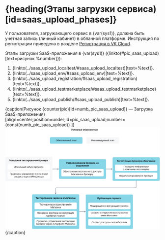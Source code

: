 # {heading(Этапы загрузки сервиса)[id=saas_upload_phases]}

У пользователя, загружающего сервис в {var(sys1)}, должна быть учетная запись (личный кабинет) в облачной платформе. Инструкция по регистрации приведена в разделе [Регистрация в VK Cloud](/ru/intro/start/account-registration).

Этапы загрузки SaaS-приложения в {var(sys1)} ({linkto(#pic_saas_upload)[text=рисунок %number]}):

1. {linkto(../saas_upload_localtest/#saas_upload_localtest)[text=%text]}.
1. {linkto(../saas_upload_env/#saas_upload_env)[text=%text]}.
1. {linkto(../saas_upload_registration/#saas_upload_registration)[text=%text]}.
1. {linkto(../saas_upload_testmarketplace/#saas_upload_testmarketplace)[text=%text]}.
1. {linkto(../saas_upload_publish/#saas_upload_publish)[text=%text]}.

{caption(Рисунок {counter(pic)[id=numb_pic_saas_upload]} — Загрузка SaaS-приложения)[align=center;position=under;id=pic_saas_upload;number={const(numb_pic_saas_upload)} ]}
![pic1](../../../assets/SaaS_upload.png)
{/caption}
